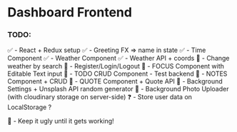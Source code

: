 # Dashboard Frontend

### TODO:
✅ - React + Redux setup
✅ - Greeting FX => name in state
✅ - Time Component
✅ - Weather Component
✅ - Weather API + coords
📌 - Change weather by search
📌 - Register/Login/Logout
📌 - FOCUS Component with Editable Text input
📌 - TODO CRUD Component - Test backend
📌 - NOTES Component + CRUD
📌 - QUOTE Component + Quote API
📌 - Background Settings + Unsplash API random generator
📌 - Background Photo Uploader (with cloudinary storage on server-side)
󠀿󠀿❓ - Store user data on LocalStorage ?

📵 - Keep it ugly until it gets working!